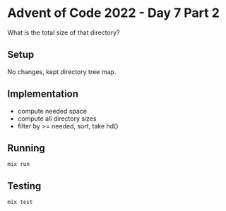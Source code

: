 # Advent of Code 2022 - Day 7 Part 2

What is the total size of that directory?

## Setup

No changes, kept directory tree map.

## Implementation

* compute needed space
* compute all directory sizes
* filter by >= needed, sort, take hd()

## Running

`mix run`

## Testing

`mix test`

